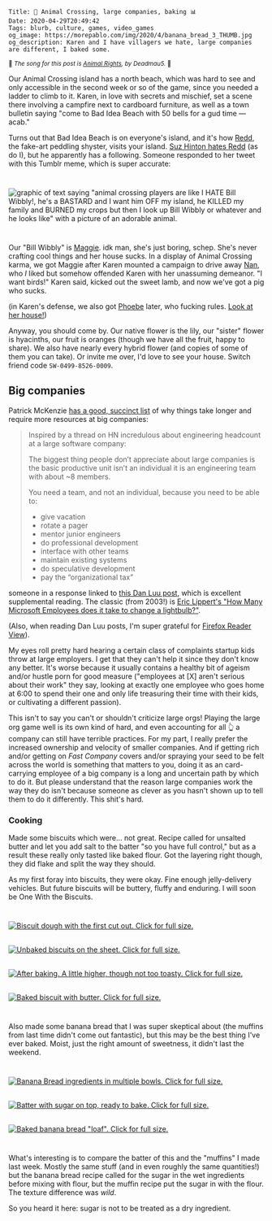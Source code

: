     Title: 🐷 Animal Crossing, large companies, baking 📊
    Date: 2020-04-29T20:49:42
    Tags: blurb, culture, games, video_games
    og_image: https://morepablo.com/img/2020/4/banana_bread_3_THUMB.jpg
    og_description: Karen and I have villagers we hate, large companies are different, I baked some.

<small>🎵 <em>The song for this post is <a href="https://www.youtube.com/watch?v=NBp9mNOFDLk">Animal Rights</a>, by Deadmau5.</em> 🎵</small>

Our Animal Crossing island has a north beach, which was hard to see and only
accessible in the second week or so of the game, since you needed a ladder to
climb to it. Karen, in love with secrets and mischief, set a scene there
involving a campfire next to cardboard furniture, as well as a town bulletin
saying "come to Bad Idea Beach with 50 bells for a gud time — acab."

Turns out that Bad Idea Beach is on everyone's island, and it's how [Redd][6],
the fake-art peddling shyster, visits your island. [Suz Hinton hates Redd][1] (as
do I), but he apparently has a following. Someone responded to her tweet with
this Tumblr meme, which is super accurate:

<div class="caption-img-block" style="margin: 25px auto">
<img src="/img/2020/4/bill_wibbly.png" alt="graphic of text saying &quot;animal crossing players are like I HATE Bill Wibbly!, he's a BASTARD and I want him OFF my island, he KILLED my family and BURNED my crops but then I look up Bill Wibbly or whatever and he looks like&quot; with a picture of an adorable animal." style="margin: 15px auto; max-width: 500px" />
</div>

Our "Bill Wibbly" is [Maggie][2]. idk man, she's just boring, schep. She's never
crafting cool things and her house sucks. In a display of Animal Crossing karma,
we got Maggie after Karen mounted a campaign to drive away [Nan][3], who _I_
liked but somehow offended Karen with her unassuming demeanor. "I want birds!"
Karen said, kicked out the sweet lamb, and now we've got a pig who sucks.

(in Karen's defense, we also got [Phoebe][4] later, who fucking rules. [Look at
her house!][5])

Anyway, you should come by. Our native flower is the lily, our "sister" flower
is hyacinths, our fruit is oranges (though we have all the fruit, happy to
share). We also have nearly every hybrid flower (and copies of some of them
you can take). Or invite me over, I'd love to see your house. Switch friend
code `SW-0499-8526-0009`.

## Big companies

Patrick McKenzie [has a good, succinct list][20] of why things take longer and
require more resources at big companies:

> Inspired by a thread on HN incredulous about engineering headcount at a large software company:
> 
> The biggest thing people don’t appreciate about large companies is the basic
> productive unit isn’t an individual it is an engineering team with about ~8
> members.
> 
> You need a team, and not an individual, because you need to be able to:
> 
> * give vacation
> * rotate a pager
> * mentor junior engineers
> * do professional development
> * interface with other teams
> * maintain existing systems
> * do speculative development
> * pay the “organizational tax”

someone in a response linked to [this Dan Luu post][21], which is excellent
supplemental reading. The classic (from 2003!) is [Eric Lippert's "How Many
Microsoft Employees does it take to change a lightbulb?"][23].

(Also, when reading Dan Luu posts, I'm super grateful for [Firefox Reader
View][22]).

My eyes roll pretty hard hearing a certain class of complaints startup
kids throw at large employers. I get that they can't help it since they don't
know any better. It's worse because it usually contains a healthy bit of ageism
and/or hustle porn for good measure ("employees at [X] aren't serious about
their work" they say, looking at exactly one employee who goes home at 6:00 to
spend their one and only life treasuring their time with their kids, or
cultivating a different passion).

This isn't to say you can't or shouldn't criticize large orgs! Playing the large
org game well is its own kind of hard, and even accounting for all 👆 a company 
can still have terrible practices. For my part, I really prefer the increased
ownership and velocity of smaller companies. And if getting rich and/or getting
on _Fast Company_ covers and/or spraying your seed to be felt across the world
is something that matters to you, doing it as an card-carrying employee of a big
company is a long and uncertain path by which to do it. But please understand
that the reason large companies work the way they do isn't because someone as
clever as you hasn't shown up to tell them to do it differently. This shit's
hard.

### Cooking

Made some biscuits which were… not great. Recipe called for unsalted butter and
let you add salt to the batter "so you have full control," but as a result these
really only tasted like baked flour. Got the layering right though, they did
flake and split the way they should.

As my first foray into biscuits, they were okay. Fine enough jelly-delivery
vehicles. But future biscuits will be buttery, fluffy and enduring. I will soon
be One With the Biscuits.

<div class="caption-img-block" style="margin: 25px auto">
<a href="/img/2020/4/biscuit_1.jpg" target="blank"><img src="/img/2020/4/biscuit_1_THUMB.jpg" alt="Biscuit dough with the first cut out. Click for full size." style="margin: 15px auto;" /></a>
<a href="/img/2020/4/biscuit_2.jpg" target="blank"><img src="/img/2020/4/biscuit_2_THUMB.jpg" alt="Unbaked biscuits on the sheet. Click for full size." style="margin: 15px auto;" /></a>
<a href="/img/2020/4/biscuit_3.jpg" target="blank"><img src="/img/2020/4/biscuit_3_THUMB.jpg" alt="After baking. A little higher, though not too toasty. Click for full size." style="margin: 15px auto;" /></a>
<a href="/img/2020/4/biscuit_4.jpg" target="blank"><img src="/img/2020/4/biscuit_4_THUMB.jpg" alt="Baked biscuit with butter. Click for full size." style="margin: 15px auto;" /></a>
</div>

Also made some banana bread that I was super skeptical about (the muffins from
last time didn't come out fantastic), but this may be the best thing I've ever
baked. Moist, just the right amount of sweetness, it didn't last the weekend.

<div class="caption-img-block" style="margin: 25px auto">
<a href="/img/2020/4/banana_bread_1.jpg" target="blank"><img src="/img/2020/4/banana_bread_1_THUMB.jpg" alt="Banana Bread ingredients in multiple bowls. Click for full size." style="margin: 15px auto;" /></a>
<a href="/img/2020/4/banana_bread_2.jpg" target="blank"><img src="/img/2020/4/banana_bread_2_THUMB.jpg" alt="Batter with sugar on top, ready to bake. Click for full size." style="margin: 15px auto;" /></a>
<a href="/img/2020/4/banana_bread_3.jpg" target="blank"><img src="/img/2020/4/banana_bread_3_THUMB.jpg" alt="Baked banana bread &quot;loaf&quot;. Click for full size." style="margin: 15px auto;" /></a>
</div>


What's interesting is to compare the batter of this and the "muffins" I made
last week. Mostly the same stuff (and in even roughly the same quantities!) but
the banana bread recipe called for the sugar in the wet ingredients before
mixing with flour, but the muffin recipe put the sugar in with the flour.
The texture difference was _wild_.

So you heard it here: sugar is not to be treated as a dry ingredient.

   [1]: https://twitter.com/noopkat/status/1255345303944933376
   [2]: https://animalcrossing.fandom.com/wiki/Maggie
   [3]: https://animalcrossing.fandom.com/wiki/Nan
   [4]: https://animalcrossing.fandom.com/wiki/Phoebe
   [5]: https://vignette.wikia.nocookie.net/animalcrossing/images/6/6f/NH-Phoebe-Interior-0.png/revision/latest?cb=20200429155649
   [6]: https://animalcrossing.fandom.com/wiki/Redd
   [20]: https://twitter.com/patio11/status/1255371954443505665
   [21]: https://danluu.com/sounds-easy/
   [22]: https://support.mozilla.org/en-US/kb/firefox-reader-view-clutter-free-web-pages
   [23]: https://ericlippert.com/2003/10/28/how-many-microsoft-employees-does-it-take-to-change-a-lightbulb/
